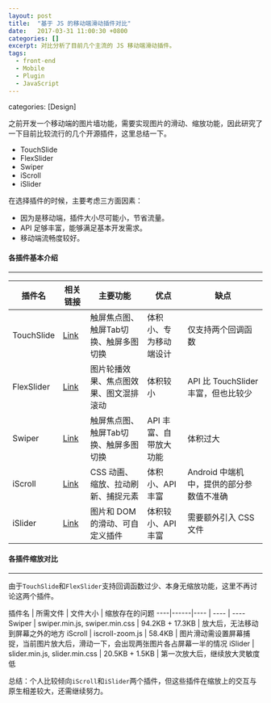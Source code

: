 ```yaml
---
layout: post
title:  "基于 JS 的移动端滑动插件对比"
date:   2017-03-31 11:00:30 +0800
categories: []
excerpt: 对比分析了目前几个主流的 JS 移动端滑动插件。
tags:
  - front-end
  - Mobile
  - Plugin
  - JavaScript
---
```


categories: [Design]

之前开发一个移动端的图片墙功能，需要实现图片的滑动、缩放功能，因此研究了一下目前比较流行的几个开源插件，这里总结一下。

* TouchSlide
* FlexSlider
* Swiper
* iScroll
* iSlider

在选择插件的时候，主要考虑三方面因素：

* 因为是移动端，插件大小尽可能小，节省流量。
* API 足够丰富，能够满足基本开发需求。
* 移动端流畅度较好。

#### 各插件基本介绍

---

插件名 | 相关链接 | 主要功能 | 优点 | 缺点
----|------|---- | ---- | ---- 
TouchSlide | [Link](http://www.superslide2.com/TouchSlide/param.html) | 触屏焦点图、触屏Tab切换、触屏多图切换 | 体积小、专为移动端设计 | 仅支持两个回调函数
FlexSlider | [Link](https://woocommerce.com/flexslider/) | 图片轮播效果、焦点图效果、图文混排滚动 | 体积较小 | API 比 TouchSlider 丰富，但也比较少
Swiper | [Link](http://www.swiper.com.cn/api/index.html) | 触屏焦点图、触屏Tab切换、触屏多图切换 | API 丰富、自带放大功能 | 体积过大
iScroll | [Link](http://cubiq.org/iscroll-5) | CSS 动画、缩放、拉动刷新、捕捉元素 | 体积小、API 丰富 | Android 中端机中，提供的部分参数值不准确
iSlider | [Link](http://be-fe.github.io/iSlider/demo/) | 图片和 DOM 的滑动、可自定义插件 | 体积较小、API 丰富 | 需要额外引入 CSS 文件
 
#### 各插件缩放对比

---

由于`TouchSlide`和`FlexSlider`支持回调函数过少、本身无缩放功能，这里不再讨论这两个插件。

插件名 | 所需文件 | 文件大小 | 缩放存在的问题
----|------|---- | ---- | ---- 
Swiper | swiper.min.js, swiper.min.css | 94.2KB + 17.3KB | 放大后，无法移动到屏幕之外的地方
iScroll | iscroll-zoom.js | 58.4KB | 图片滑动需设置屏幕捕捉，当前图片放大后，滑动一下，会出现两张图片各占屏幕一半的情况
iSlider | slider.min.js, slider.min.css | 20.5KB + 1.5KB | 第一次放大后，继续放大灵敏度低

总结：个人比较倾向`iScroll`和`iSlider`两个插件，但这些插件在缩放上的交互与原生相差较大，还需继续努力。



